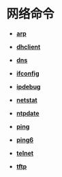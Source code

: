 # 网络命令<a name="ZH-CN_TOPIC_0000001051770296"></a>

-   **[arp](kernel-lite-small-shell-cmd-net-arp.md)**  

-   **[dhclient](kernel-lite-small-shell-cmd-net-dh.md)**  

-   **[dns](kernel-lite-small-shell-cmd-net-dns.md)**  

-   **[ifconfig](kernel-lite-small-shell-cmd-net-ipc.md)**  

-   **[ipdebug](kernel-lite-small-shell-cmd-net-ipd.md)**  

-   **[netstat](kernel-lite-small-shell-cmd-net-net.md)**  

-   **[ntpdate](kernel-lite-small-shell-cmd-net-ntp.md)**  

-   **[ping](kernel-lite-small-shell-cmd-net-ping.md)**  

-   **[ping6](kernel-lite-small-shell-cmd-net-ping6.md)**  

-   **[telnet](kernel-lite-small-shell-cmd-net-tel.md)**  

-   **[tftp](kernel-lite-small-shell-cmd-net-tftp.md)**  


